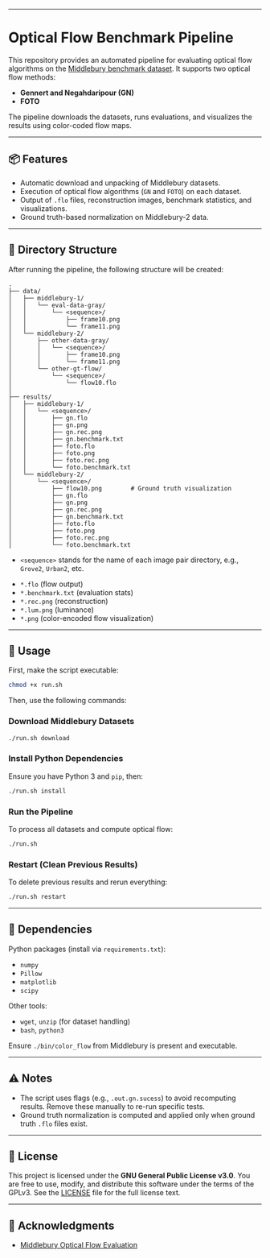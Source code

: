 <!-- # optical-flow-optimal-transport

python -m venv ~/foto
source ~/foto/bin/activate

pip install -r requirements.txt -->

---

# Optical Flow Benchmark Pipeline

This repository provides an automated pipeline for evaluating optical flow algorithms on the [Middlebury benchmark dataset](https://vision.middlebury.edu/flow/). It supports two optical flow methods:
- **Gennert and Negahdaripour (GN)**
- **FOTO**

The pipeline downloads the datasets, runs evaluations, and visualizes the results using color-coded flow maps.

---

## 📦 Features

- Automatic download and unpacking of Middlebury datasets.
- Execution of optical flow algorithms (`GN` and `FOTO`) on each dataset.
- Output of `.flo` files, reconstruction images, benchmark statistics, and visualizations.
- Ground truth-based normalization on Middlebury-2 data.

---

## 📂 Directory Structure

After running the pipeline, the following structure will be created:

```
.
├── data/
│   ├── middlebury-1/
│   │   └── eval-data-gray/
│   │       └── <sequence>/
│   │           ├── frame10.png
│   │           └── frame11.png
│   └── middlebury-2/
│       ├── other-data-gray/
│       │   └── <sequence>/
│       │       ├── frame10.png
│       │       └── frame11.png
│       └── other-gt-flow/
│           └── <sequence>/
│               └── flow10.flo
│
├── results/
│   ├── middlebury-1/
│   │   └── <sequence>/
│   │       ├── gn.flo
│   │       ├── gn.png
│   │       ├── gn.rec.png
│   │       ├── gn.benchmark.txt
│   │       ├── foto.flo
│   │       ├── foto.png
│   │       ├── foto.rec.png
│   │       └── foto.benchmark.txt
│   └── middlebury-2/
│       └── <sequence>/
│           ├── flow10.png        # Ground truth visualization
│           ├── gn.flo
│           ├── gn.png
│           ├── gn.rec.png
│           ├── gn.benchmark.txt
│           ├── foto.flo
│           ├── foto.png
│           ├── foto.rec.png
│           └── foto.benchmark.txt
```

* `<sequence>` stands for the name of each image pair directory, e.g., `Grove2`, `Urban2`, etc.
- `*.flo` (flow output)
- `*.benchmark.txt` (evaluation stats)
- `*.rec.png` (reconstruction)
- `*.lum.png` (luminance)
- `*.png` (color-encoded flow visualization)

---

## 🚀 Usage

First, make the script executable:

```bash
chmod +x run.sh
````

Then, use the following commands:

### Download Middlebury Datasets

```bash
./run.sh download
```

### Install Python Dependencies

Ensure you have Python 3 and `pip`, then:

```bash
./run.sh install
```

### Run the Pipeline

To process all datasets and compute optical flow:

```bash
./run.sh
```

### Restart (Clean Previous Results)

To delete previous results and rerun everything:

```bash
./run.sh restart
```

---

## 🧪 Dependencies

Python packages (install via `requirements.txt`):

* `numpy`
* `Pillow`
* `matplotlib`
* `scipy`

Other tools:

* `wget`, `unzip` (for dataset handling)
* `bash`, `python3`

Ensure `./bin/color_flow` from Middlebury is present and executable.

---

## ⚠️ Notes

* The script uses flags (e.g., `.out.gn.sucess`) to avoid recomputing results. Remove these manually to re-run specific tests.
* Ground truth normalization is computed and applied only when ground truth `.flo` files exist.

---

## 📜 License

This project is licensed under the **GNU General Public License v3.0**.
You are free to use, modify, and distribute this software under the terms of the GPLv3.
See the [LICENSE](./LICENSE) file for the full license text.

---

## 🙏 Acknowledgments

* [Middlebury Optical Flow Evaluation](https://vision.middlebury.edu/flow/)
